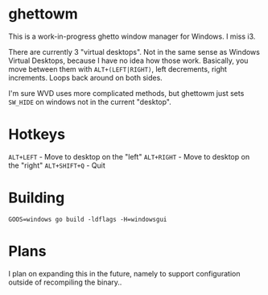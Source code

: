 ghettowm
========

This is a work-in-progress ghetto window manager for Windows. I miss i3.

There are currently 3 "virtual desktops".
Not in the same sense as Windows Virtual Desktops, because I have no idea how those work.
Basically, you move between them with `ALT+(LEFT|RIGHT)`, left decrements, right increments.
Loops back around on both sides.

I'm sure WVD uses more complicated methods, but ghettowm just sets `SW_HIDE` on windows not
in the current "desktop".

Hotkeys
=======

`ALT+LEFT` - Move to desktop on the "left"
`ALT+RIGHT` - Move to desktop on the "right"
`ALT+SHIFT+Q` - Quit

Building
========

`GOOS=windows go build -ldflags -H=windowsgui`

Plans
=====

I plan on expanding this in the future, namely to support configuration outside of recompiling the binary..

